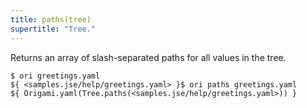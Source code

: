 ```yaml
---
title: paths(tree)
supertitle: "Tree."
---
```


Returns an array of slash-separated paths for all values in the tree.

```console
$ ori greetings.yaml
${ <samples.jse/help/greetings.yaml> }$ ori paths greetings.yaml
${ Origami.yaml(Tree.paths(<samples.jse/help/greetings.yaml>)) }
```
